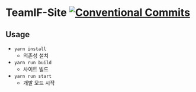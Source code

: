 # TeamIF-Site [![Conventional Commits](https://img.shields.io/badge/Conventional%20Commits-1.0.0-yellow.svg)](https://conventionalcommits.org)

## Usage

- `yarn install`
    - 의존성 설치
- `yarn run build`
    - 사이트 빌드
- `yarn run start`
    - 개발 모드 시작